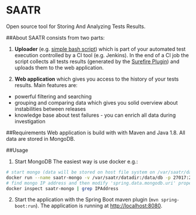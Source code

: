 # SAATR 

Open source tool for Storing And Analyzing Tests Results.

##About
SAATR consists from two parts:

1. __Uploader__ (e.g. [simple bash script](https://github.com/dsimko/saatr/tree/master/saatr-uploader/scripts/post-build.sh)) which is part of your automated test execution controlled by a CI tool (e.g. Jenkins). In the end of a CI job the script collects all tests results (generated by the [Surefire Plugin](http://maven.apache.org/surefire/maven-surefire-plugin)) and uploads them to the web application. 

2. __Web application__ which gives you access to the history of your tests results. Main features are:
  - powerful filtering and searching
  - grouping and comparing data which gives you solid overview about instabilities between releases 
  - knowledge base about test failures - you can enrich all data during investigation

##Requirements
Web application is build with with Maven and Java 1.8. All data are stored in MongoDB.

##Usage
1) Start MongoDB
The easiest way is use docker e.g.:  
```sh
# start mongo (data will be stored on host file system on /var/saatr/datadir)
docker run --name saatr-mongo -v /var/saatr/datadir:/data/db -p 27017:27017 -d mongo:3.3.11
# find mongo IP address and then modify 'spring.data.mongodb.uri' property in 'saatr/src/main/resources/application.properties'
docker inspect saatr-mongo | grep IPAddress
```
2) Start the application with the Spring Boot maven plugin (`mvn spring-boot:run`). The application is
running at [http://localhost:8080](http://localhost:8080).
